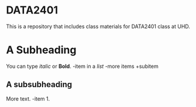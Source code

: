 # DATA2401
This is a repository that includes class materials for DATA2401 class at UHD.
# A Subheading
You can type *italic* or **Bold**.
-item in a _list_
-more items
+subitem

## A subsubheading
More text.
-item 1.
